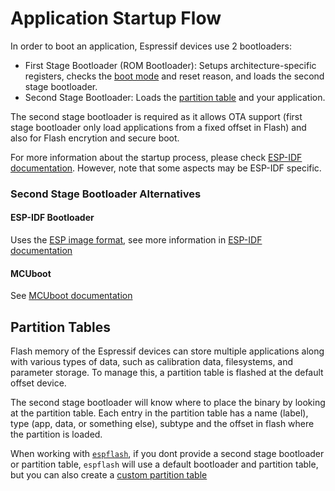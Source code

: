 # Application Startup Flow

In order to boot an application, Espressif devices use 2 bootloaders:
- First Stage Bootloader (ROM Bootloader): Setups architecture-specific registers, checks the [boot mode][boot-mode] and reset reason, and loads the second stage bootloader.
- Second Stage Bootloader: Loads the [partition table][partition-table] and your application.

The second stage bootloader is required as it allows OTA support (first stage bootloader only load applications from a fixed offset in Flash) and also for Flash encrytion and secure boot.

For more information about the startup process, please check [ESP-IDF documentation][esp-idf-startup]. However, note that some aspects may be ESP-IDF specific.

[boot-mode]: https://docs.espressif.com/projects/esptool/en/latest/esp32c6/advanced-topics/boot-mode-selection.html?highlight=boot%20mode
[partition-table]: #partition-tables
[esp-idf-startup]: https://docs.espressif.com/projects/esp-idf/en/stable/esp32c6/api-guides/startup.html

### Second Stage Bootloader Alternatives

#### ESP-IDF Bootloader

Uses the [ESP image format][esp-image-format], see more information in [ESP-IDF documentation][esp-idf-second-stage-bootloader]

[esp-idf-second-stage-bootloader]: https://docs.espressif.com/projects/esp-idf/en/stable/esp32c6/api-guides/startup.html#second-stage-bootloader

#### MCUboot

See [MCUboot documentation][mcuboot-docs]

[mcuboot-docs]: https://docs.mcuboot.com/

## Partition Tables

Flash memory of the Espressif devices can store multiple applications along with various types of data, such as calibration data, filesystems, and parameter storage. To manage this, a partition table is flashed at the default offset device.

The second stage bootloader will know where to place the binary by looking at the partition table. Each entry in the partition table has a name (label), type (app, data, or something else), subtype and the offset in flash where the partition is loaded.

When working with [`espflash`][espflash], if you dont provide a second stage bootloader or partition table, `espflash` will use a default bootloader and partition table, but you can also create a [custom partition table][custom-partition-table]

[esp-image-format]: https://docs.espressif.com/projects/esptool/en/latest/esp32/advanced-topics/firmware-image-format.html
[espflash]: ../getting-started/tooling/espflash.md
[custom-partition-table]: https://docs.espressif.com/projects/esp-idf/en/stable/esp32c6/api-guides/partition-tables.html#creating-custom-tables
